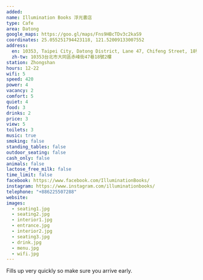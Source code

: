 ```yaml
---
added: 
name: Illumination Books 浮光書店
type: Cafe
area: Datong
google_maps: https://goo.gl/maps/Fns9HBcTDv3c2kaS9
coordinates: 25.055251794423118, 121.52009133007552
address:
  en: 10353, Taipei City, Datong District, Lane 47, Chifeng Street, 18號2樓
  zh-tw: 10353台北市大同區赤峰街47巷18號2樓
station: Zhongshan
hours: 12-22
wifi: 5
speed: 420
power: 4
vacancy: 2
comfort: 5
quiet: 4
food: 3
drinks: 2
price: 3
view: 5
toilets: 3
music: true
smoking: false
standing_tables: false
outdoor_seating: false
cash_only: false
animals: false
lactose_free_milk: false
time_limit: false
facebook: https://www.facebook.com/IlluminationBooks/
instagram: https://www.instagram.com/illuminationbooks/
telephone: "+886225507288"
website: 
images:
  - seating1.jpg
  - seating2.jpg
  - interior1.jpg
  - entrance.jpg
  - interior2.jpg
  - seating3.jpg
  - drink.jpg
  - menu.jpg
  - wifi.jpg
---
```


Fills up very quickly so make sure you arrive early.
